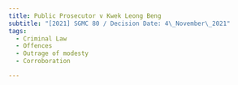 ```yaml
---
title: Public Prosecutor v Kwek Leong Beng
subtitle: "[2021] SGMC 80 / Decision Date: 4\_November\_2021"
tags:
  - Criminal Law
  - Offences
  - Outrage of modesty
  - Corroboration

---
```


